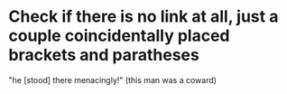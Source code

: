 # Check if there is no link at all, just a couple coincidentally placed brackets and paratheses

"he \[stood\] there menacingly!" (this man was a coward)